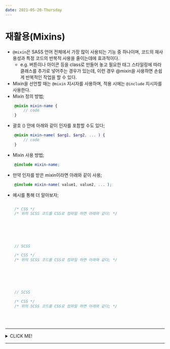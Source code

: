 ```yaml
---
date: 2021-05-20-Thursday
---
```


# 재활용(Mixins)
- `@mixin`은 SASS 언어 전체에서 가장 많이 사용되는 기능 중 하나이며, 코드의 재사용성과 특정 코드의 반복적 사용을 줄이는데에 효과적이다. 
	- e.g. 버튼이나 아이콘 등을 class로 만들어 놓고 필요한 태그 스타일링에 따라 클래스를 추가로 넣어주는 경우가 있는데, 이런 경우 @mixin을 사용하면 손쉽게 반복적인 작업을 할 수 있다.
- Mixin을 선언할 때는 `@mixin` 지시자를 사용하며, 적용 시에는 `@include` 지시자를 사용한다. 
- Mixin 정의 방법; 
```scss
	@mixin mixin-name {
		// code
	}
```
- 괄호 () 안에 아래와 같이 인자를 포함할 수도 있다; 
```scss
	@mixin mixin-name( $arg1, $arg2, ... ) {
		// code
	}
```
- Mixin 사용 방법;
```scss
	@include mixin-name;
```
- 만약 인자를 받은 mixin이라면 아래와 같이 사용; 
```scss
	@include mixin-name( value1, value2, ... );
```
- 예시를 통해 더 알아보자;
 







```scss

```
```css
	/* CSS */
	/* 위의 SCSS 코드를 CSS로 컴파일 하면 아래와 같다; */


```


<br>
<br>



#
```scss
	// SCSS
```
```css
	/* CSS */
	/* 위의 SCSS 코드를 CSS로 컴파일 하면 아래와 같다; */


```

<br>
<br>


#
```scss
	// SCSS
```
```css
	/* CSS */
	/* 위의 SCSS 코드를 CSS로 컴파일 하면 아래와 같다; */


```
<br>
<br>

---
<details>
<summary>CLICK ME!</summary>

- cf. 
	- https://www.codingfactory.net/10110
	-
	-
	-
	-
	-
	-
	-


</details>

---



<!-- [계획]
목요일: 재활용 - 7개의 강의랑 ... 이후 ... 확장 - 2개 강의 
금요일: 함수 - 4개 강의 ... 조건문 - 2개 강의 ... 반복문 - 5개 강의 ... 내장함수 강의 1개 
-> 금요일까지 SASS 문법 전부 정리! + 프로젝트 마무리 -->